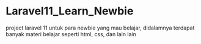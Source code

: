# Laravel11_Learn_Newbie
project laravel 11 untuk para newbie yang mau belajar, didalamnya terdapat banyak materi belajar seperti html, css, dan lain lain
